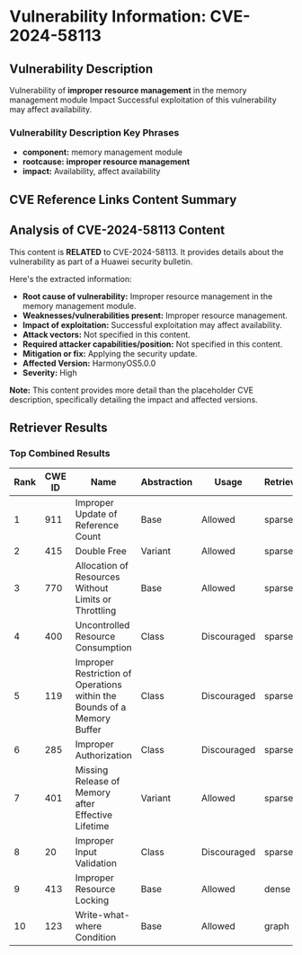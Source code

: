 # Vulnerability Information: CVE-2024-58113

## Vulnerability Description
Vulnerability of **improper resource management** in the memory management module Impact Successful exploitation of this vulnerability may affect availability.

### Vulnerability Description Key Phrases
- **component:** memory management module
- **rootcause:** **improper resource management**
- **impact:** Availability, affect availability

## CVE Reference Links Content Summary
## Analysis of CVE-2024-58113 Content

This content is **RELATED** to CVE-2024-58113. It provides details about the vulnerability as part of a Huawei security bulletin.

Here's the extracted information:

* **Root cause of vulnerability:** Improper resource management in the memory management module.
* **Weaknesses/vulnerabilities present:** Improper resource management.
* **Impact of exploitation:** Successful exploitation may affect availability.
* **Attack vectors:** Not specified in this content.
* **Required attacker capabilities/position:** Not specified in this content.
* **Mitigation or fix:** Applying the security update.
* **Affected Version:** HarmonyOS5.0.0
* **Severity:** High

**Note:** This content provides more detail than the placeholder CVE description, specifically detailing the impact and affected versions.

## Retriever Results

### Top Combined Results

| Rank | CWE ID | Name | Abstraction | Usage  | Retrievers | Individual Scores |
|------|--------|------|-------------|-------|------------|-------------------|
| 1 | 911 | Improper Update of Reference Count | Base | Allowed | sparse | 0.148 |
| 2 | 415 | Double Free | Variant | Allowed | sparse | 0.141 |
| 3 | 770 | Allocation of Resources Without Limits or Throttling | Base | Allowed | sparse | 0.141 |
| 4 | 400 | Uncontrolled Resource Consumption | Class | Discouraged | sparse | 0.135 |
| 5 | 119 | Improper Restriction of Operations within the Bounds of a Memory Buffer | Class | Discouraged | sparse | 0.135 |
| 6 | 285 | Improper Authorization | Class | Discouraged | sparse | 0.133 |
| 7 | 401 | Missing Release of Memory after Effective Lifetime | Variant | Allowed | sparse | 0.132 |
| 8 | 20 | Improper Input Validation | Class | Discouraged | sparse | 0.131 |
| 9 | 413 | Improper Resource Locking | Base | Allowed | dense | 0.640 |
| 10 | 123 | Write-what-where Condition | Base | Allowed | graph | 0.003 |

